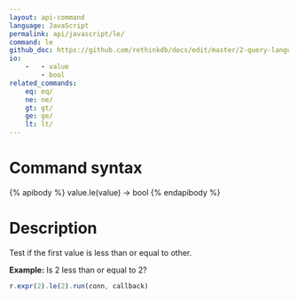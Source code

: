 ```yaml
---
layout: api-command 
language: JavaScript
permalink: api/javascript/le/
command: le
github_doc: https://github.com/rethinkdb/docs/edit/master/2-query-language/api/javascript/math-and-logic/le.md
io:
    -   - value
        - bool
related_commands:
    eq: eq/
    ne: ne/
    gt: gt/
    ge: ge/
    lt: lt/
---
```


# Command syntax #

{% apibody %}
value.le(value) &rarr; bool
{% endapibody %}

# Description #

Test if the first value is less than or equal to other.

__Example:__ Is 2 less than or equal to 2?

```js
r.expr(2).le(2).run(conn, callback)
```
